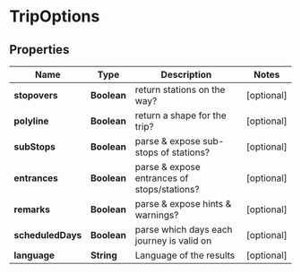 # TripOptions

## Properties
Name | Type | Description | Notes
------------ | ------------- | ------------- | -------------
**stopovers** | **Boolean** | return stations on the way? |  [optional]
**polyline** | **Boolean** | return a shape for the trip? |  [optional]
**subStops** | **Boolean** | parse &amp; expose sub-stops of stations? |  [optional]
**entrances** | **Boolean** | parse &amp; expose entrances of stops/stations? |  [optional]
**remarks** | **Boolean** | parse &amp; expose hints &amp; warnings? |  [optional]
**scheduledDays** | **Boolean** | parse which days each journey is valid on |  [optional]
**language** | **String** | Language of the results |  [optional]
